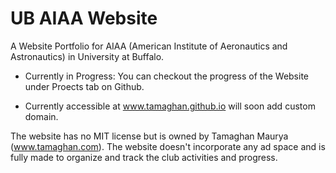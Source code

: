 # UB AIAA Website

A Website Portfolio for AIAA (American Institute of Aeronautics and Astronautics) in University at Buffalo.

- Currently in Progress: You can checkout the progress of the Website under Proects tab on Github.

- Currently accessible at www.tamaghan.github.io will soon add custom domain.




The website has no MIT license but is owned by Tamaghan Maurya (www.tamaghan.com). The website doesn't incorporate any ad space and is fully made to organize and track the club activities and progress.
